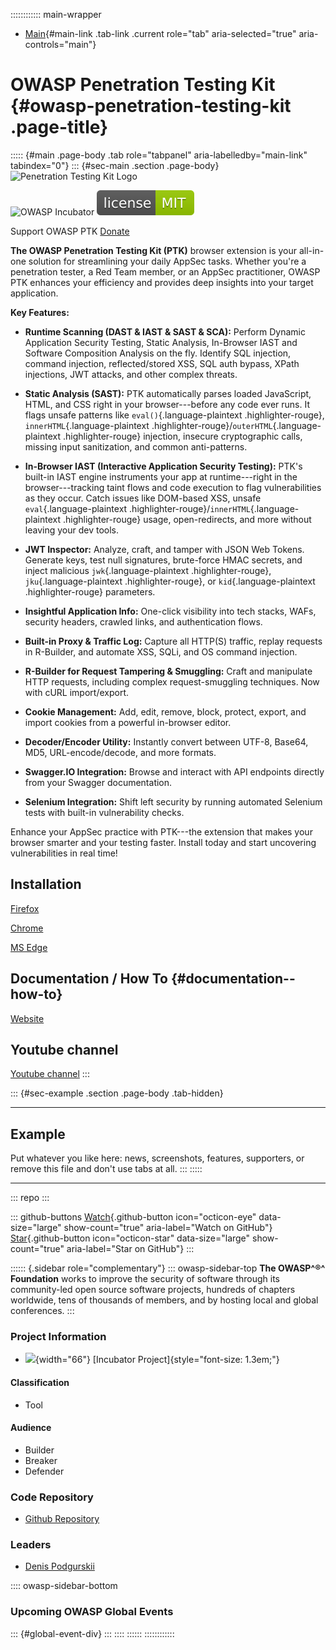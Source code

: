 :::::::::::: main-wrapper
- [Main](#div-main){#main-link .tab-link .current role="tab"
  aria-selected="true" aria-controls="main"}

# OWASP Penetration Testing Kit {#owasp-penetration-testing-kit .page-title}

::::: {#main .page-body .tab role="tabpanel" aria-labelledby="main-link" tabindex="0"}
::: {#sec-main .section .page-body}
![Penetration Testing Kit
Logo](../../raw.githubusercontent.com/DenisPodgurskii/pentestkit/master/src/ptk/browser/assets/images/ptk_icon_small.png)

![OWASP
Incubator](https://raw.githubusercontent.com/OWASP/www-project-penetration-testing-kit/main/assets/images/OWASP_Incubator_Project.svg)
[![License](https://raw.githubusercontent.com/OWASP/www-project-penetration-testing-kit/main/assets/images/License_MIT.svg)](https://opensource.org/licenses/MIT)

Support OWASP PTK
[Donate](https://www.paypal.com/donate/?hosted_button_id=RNE87MVGX576E)

**The OWASP Penetration Testing Kit (PTK)** browser extension is your
all-in-one solution for streamlining your daily AppSec tasks. Whether
you're a penetration tester, a Red Team member, or an AppSec
practitioner, OWASP PTK enhances your efficiency and provides deep
insights into your target application.

**Key Features:**

- **Runtime Scanning (DAST & IAST & SAST & SCA):** Perform Dynamic
  Application Security Testing, Static Analysis, In-Browser IAST and
  Software Composition Analysis on the fly. Identify SQL injection,
  command injection, reflected/stored XSS, SQL auth bypass, XPath
  injections, JWT attacks, and other complex threats.

- **Static Analysis (SAST):** PTK automatically parses loaded
  JavaScript, HTML, and CSS right in your browser---before any code ever
  runs. It flags unsafe patterns like `eval()`{.language-plaintext
  .highlighter-rouge}, `innerHTML`{.language-plaintext
  .highlighter-rouge}/`outerHTML`{.language-plaintext
  .highlighter-rouge} injection, insecure cryptographic calls, missing
  input sanitization, and common anti-patterns.

- **In-Browser IAST (Interactive Application Security Testing):** PTK's
  built-in IAST engine instruments your app at runtime---right in the
  browser---tracking taint flows and code execution to flag
  vulnerabilities as they occur. Catch issues like DOM-based XSS, unsafe
  `eval`{.language-plaintext
  .highlighter-rouge}/`innerHTML`{.language-plaintext
  .highlighter-rouge} usage, open-redirects, and more without leaving
  your dev tools.

- **JWT Inspector:** Analyze, craft, and tamper with JSON Web Tokens.
  Generate keys, test null signatures, brute-force HMAC secrets, and
  inject malicious `jwk`{.language-plaintext .highlighter-rouge},
  `jku`{.language-plaintext .highlighter-rouge}, or
  `kid`{.language-plaintext .highlighter-rouge} parameters.

- **Insightful Application Info:** One-click visibility into tech
  stacks, WAFs, security headers, crawled links, and authentication
  flows.

- **Built-in Proxy & Traffic Log:** Capture all HTTP(S) traffic, replay
  requests in R-Builder, and automate XSS, SQLi, and OS command
  injection.

- **R-Builder for Request Tampering & Smuggling:** Craft and manipulate
  HTTP requests, including complex request-smuggling techniques. Now
  with cURL import/export.

- **Cookie Management:** Add, edit, remove, block, protect, export, and
  import cookies from a powerful in-browser editor.

- **Decoder/Encoder Utility:** Instantly convert between UTF-8, Base64,
  MD5, URL-encode/decode, and more formats.

- **Swagger.IO Integration:** Browse and interact with API endpoints
  directly from your Swagger documentation.

- **Selenium Integration:** Shift left security by running automated
  Selenium tests with built-in vulnerability checks.

Enhance your AppSec practice with PTK---the extension that makes your
browser smarter and your testing faster. Install today and start
uncovering vulnerabilities in real time!

## Installation

[Firefox](https://addons.mozilla.org/en-US/firefox/addon/owasp-penetration-testing-kit/)

[Chrome](https://chrome.google.com/webstore/detail/penetration-testing-kit/ojkchikaholjmcnefhjlbohackpeeknd)

[MS
Edge](https://microsoftedge.microsoft.com/addons/detail/penetration-testing-kit/knjnghhnhcpcglfdjppffbpfndeebkdm)

## Documentation / How To {#documentation--how-to}

[Website](https://pentestkit.co.uk/)

## Youtube channel

[Youtube
channel](https://www.youtube.com/channel/UCbEcTounPkV1aitE1egXfqw)
:::

::: {#sec-example .section .page-body .tab-hidden}

------------------------------------------------------------------------

## Example

Put whatever you like here: news, screenshots, features, supporters, or
remove this file and don't use tabs at all.
:::
:::::

------------------------------------------------------------------------

::: repo
:::

::: github-buttons
[Watch](https://github.com/owasp/www-project-penetration-testing-kit/subscription){.github-button
icon="octicon-eye" data-size="large" show-count="true"
aria-label="Watch on GitHub"}
[Star](https://github.com/owasp/www-project-penetration-testing-kit){.github-button
icon="octicon-star" data-size="large" show-count="true"
aria-label="Star on GitHub"}
:::

:::::: {.sidebar role="complementary"}
::: owasp-sidebar-top
**The OWASP^®^ Foundation** works to improve the security of software
through its community-led open source software projects, hundreds of
chapters worldwide, tens of thousands of members, and by hosting local
and global conferences.
:::

### Project Information

- ![](assets/images/owasp_level_incubator.svg){width="66"} [Incubator
  Project]{style="font-size: 1.3em;"}

#### Classification

-  Tool

#### Audience

-  Builder
-  Breaker
-  Defender

### Code Repository

- [Github Repository](https://github.com/DenisPodgurskii/pentestkit)

### Leaders

- [Denis
  Podgurskii](../cdn-cgi/l/email-protection.html#2145444f48520f514e45465453524a4848614e564052510f4e5346)

:::: owasp-sidebar-bottom
### Upcoming OWASP Global Events

::: {#global-event-div}
:::
::::
::::::
::::::::::::
